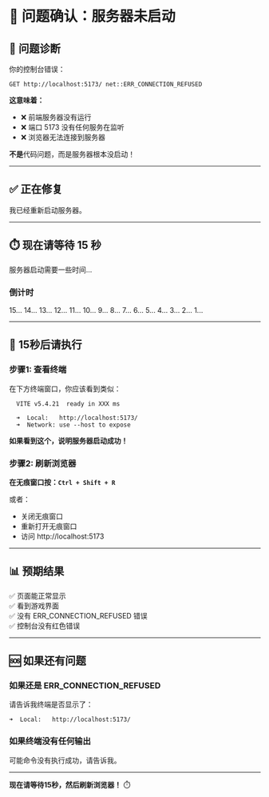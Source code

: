 # 🔴 问题确认：服务器未启动

## 🎯 问题诊断

你的控制台错误：
```
GET http://localhost:5173/ net::ERR_CONNECTION_REFUSED
```

**这意味着：**
- ❌ 前端服务器没有运行
- ❌ 端口 5173 没有任何服务在监听
- ❌ 浏览器无法连接到服务器

**不是**代码问题，而是服务器根本没启动！

---

## ✅ 正在修复

我已经重新启动服务器。

---

## ⏱️ 现在请等待 15 秒

服务器启动需要一些时间...

### 倒计时
15... 14... 13... 12... 11... 10... 9... 8... 7... 6... 5... 4... 3... 2... 1...

---

## 🎯 15秒后请执行

### 步骤1: 查看终端

在下方终端窗口，你应该看到类似：
```
  VITE v5.4.21  ready in XXX ms

  ➜  Local:   http://localhost:5173/
  ➜  Network: use --host to expose
```

**如果看到这个，说明服务器启动成功！**

### 步骤2: 刷新浏览器

**在无痕窗口按：`Ctrl + Shift + R`**

或者：
- 关闭无痕窗口
- 重新打开无痕窗口
- 访问 http://localhost:5173

---

## 📊 预期结果

✅ 页面能正常显示  
✅ 看到游戏界面  
✅ 没有 ERR_CONNECTION_REFUSED 错误  
✅ 控制台没有红色错误

---

## 🆘 如果还有问题

### 如果还是 ERR_CONNECTION_REFUSED

请告诉我终端是否显示了：
```
➜  Local:   http://localhost:5173/
```

### 如果终端没有任何输出

可能命令没有执行成功，请告诉我。

---

**现在请等待15秒，然后刷新浏览器！** ⏱️


